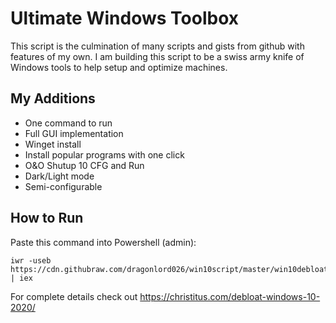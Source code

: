 # Ultimate Windows Toolbox
This script is the culmination of many scripts and gists from github with features of my own. I am building this script to be a swiss army knife of Windows tools to help setup and optimize machines.

## My Additions
- One command to run
- Full GUI implementation
- Winget install
- Install popular programs with one click
- O&O Shutup 10 CFG and Run
- Dark/Light mode
- Semi-configurable

## How to Run
Paste this command into Powershell (admin):
```
iwr -useb https://cdn.githubraw.com/dragonlord026/win10script/master/win10debloat.ps1 | iex

```

For complete details check out https://christitus.com/debloat-windows-10-2020/

